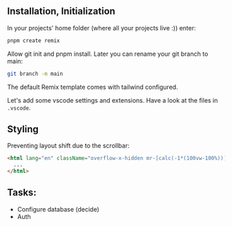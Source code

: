 ## Installation, Initialization

In your projects' home folder (where all your projects live :)) enter:

```sh
pnpm create remix
```

Allow git init and pnpm install. Later you can rename your git branch to main:

```sh
git branch -m main
```

The default Remix template comes with tailwind configured.

Let's add some vscode settings and extensions. Have a look at the files in `.vscode`.

## Styling

Preventing layout shift due to the scrollbar:

```html
<html lang="en" className="overflow-x-hidden mr-[calc(-1*(100vw-100%))]">
  ...
</html>
```

## Tasks:

- Configure database (decide)
- Auth
